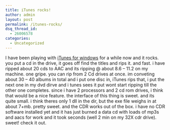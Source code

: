 ```yaml
---
title: iTunes rocks!
author: admin
layout: post
permalink: /itunes-rocks/
dsq_thread_id:
  - 26006578
categories:
  - Uncategorized
---
```

I have been playing with [iTunes for windows][1] for a while now and it rocks. you put a cd in the drive, it goes off find the titles and rips it. and fast. i have ripped about 20 cds to AAC and its ripping @ about 8.6 &#8211; 11.2 on my machine. one gripe. you can rip from 2 Cd drives at once. im conveting about 30 &#8211; 40 albums in total and i put one disc in, iTunes rips that, i put the next one in my dvd dirve and i tunes sees it put wont start ripping till the other one completes. since i have 2 processors and 2 cd rom drives, i think that would be a nice feature. the interface of this thing is sweet. and its quite small. i think theres only 1 dll in the dir, but the exe file weighs in at about 7+mb. pretty sweet. and the CDR works out of the box. i have no CDR software installed yet and it has just burned a data cd with loads of mp3s and aacs for work and it took seconds (well 2 min on my 32X cdr drive). sweet! check it out.

 [1]: http://www.apple.com/itunes
